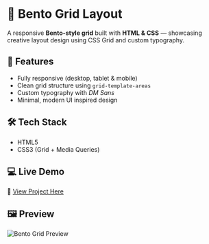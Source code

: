 # 🧩 Bento Grid Layout

A responsive **Bento-style grid** built with **HTML & CSS** — showcasing creative layout design using CSS Grid and custom typography.

## 🚀 Features
- Fully responsive (desktop, tablet & mobile)
- Clean grid structure using `grid-template-areas`
- Custom typography with *DM Sans*
- Minimal, modern UI inspired design

## 🛠️ Tech Stack
- HTML5  
- CSS3 (Grid + Media Queries)

## 💻 Live Demo
🔗 [View Project Here](https://zainabshahzadidev.github.io/frontend-mentor-bento-grid/)

## 🖼️ Preview
![Bento Grid Preview](./assets/images/Preview%20Screenshot.jpg)
